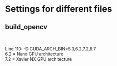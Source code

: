 # Settings for different files

## build_opencv
<br />
<br /> Line 110: -D CUDA_ARCH_BIN=5.3,6.2,7.2,8.7
<br /> 6.2 = Nano GPU architecture
<br /> 7.2 = Xavier NX GPU architecture
